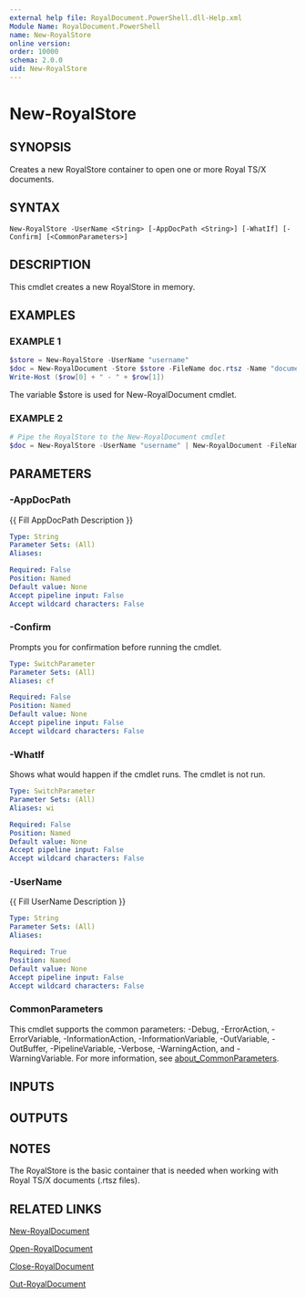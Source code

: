 ```yaml
---
external help file: RoyalDocument.PowerShell.dll-Help.xml
Module Name: RoyalDocument.PowerShell
name: New-RoyalStore
online version:
order: 10000
schema: 2.0.0
uid: New-RoyalStore
---
```


# New-RoyalStore

## SYNOPSIS
Creates a new RoyalStore container to open one or more Royal TS/X documents.

## SYNTAX

```
New-RoyalStore -UserName <String> [-AppDocPath <String>] [-WhatIf] [-Confirm] [<CommonParameters>]
```

## DESCRIPTION
This cmdlet creates a new RoyalStore in memory.

## EXAMPLES

### EXAMPLE 1
```powershell
$store = New-RoyalStore -UserName "username"
$doc = New-RoyalDocument -Store $store -FileName doc.rtsz -Name "documentname"
Write-Host ($row[0] + " - " + $row[1])
```

The variable $store is used for New-RoyalDocument cmdlet.

### EXAMPLE 2
```powershell
# Pipe the RoyalStore to the New-RoyalDocument cmdlet
$doc = New-RoyalStore -UserName "username" | New-RoyalDocument -FileName doc.rtsz -Name "documentname"
```

## PARAMETERS

### -AppDocPath
{{ Fill AppDocPath Description }}

```yaml
Type: String
Parameter Sets: (All)
Aliases:

Required: False
Position: Named
Default value: None
Accept pipeline input: False
Accept wildcard characters: False
```

### -Confirm
Prompts you for confirmation before running the cmdlet.

```yaml
Type: SwitchParameter
Parameter Sets: (All)
Aliases: cf

Required: False
Position: Named
Default value: None
Accept pipeline input: False
Accept wildcard characters: False
```

### -WhatIf
Shows what would happen if the cmdlet runs.
The cmdlet is not run.

```yaml
Type: SwitchParameter
Parameter Sets: (All)
Aliases: wi

Required: False
Position: Named
Default value: None
Accept pipeline input: False
Accept wildcard characters: False
```

### -UserName
{{ Fill UserName Description }}

```yaml
Type: String
Parameter Sets: (All)
Aliases:

Required: True
Position: Named
Default value: None
Accept pipeline input: False
Accept wildcard characters: False
```

### CommonParameters
This cmdlet supports the common parameters: -Debug, -ErrorAction, -ErrorVariable, -InformationAction, -InformationVariable, -OutVariable, -OutBuffer, -PipelineVariable, -Verbose, -WarningAction, and -WarningVariable. For more information, see [about_CommonParameters](http://go.microsoft.com/fwlink/?LinkID=113216).

## INPUTS

## OUTPUTS

## NOTES
The RoyalStore is the basic container that is needed when working with Royal TS/X documents (.rtsz files).

## RELATED LINKS

[New-RoyalDocument]()

[Open-RoyalDocument]()

[Close-RoyalDocument]()

[Out-RoyalDocument]()

